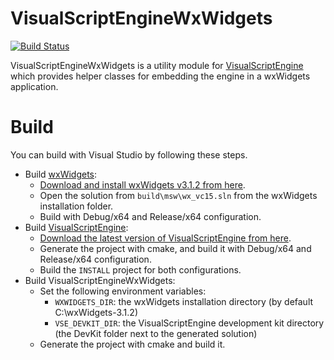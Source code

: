 # VisualScriptEngineWxWidgets

[![Build Status](https://ci.appveyor.com/api/projects/status/0yniyf4ojyl1omy2?svg=true)](https://ci.appveyor.com/project/kovacsv/visualscriptenginewxwidgets)

VisualScriptEngineWxWidgets is a utility module for [VisualScriptEngine](https://github.com/kovacsv/VisualScriptEngine) which provides helper classes for embedding the engine in a wxWidgets application.

# Build

You can build with Visual Studio by following these steps.
* Build [wxWidgets](https://www.wxwidgets.org):
  * [Download and install wxWidgets v3.1.2 from here](https://github.com/wxWidgets/wxWidgets/releases/download/v3.1.2/wxMSW-3.1.2-Setup.exe).
  * Open the solution from `build\msw\wx_vc15.sln` from the wxWidgets installation folder.
  * Build with Debug/x64 and Release/x64 configuration.
* Build [VisualScriptEngine](https://github.com/kovacsv/VisualScriptEngine):
  * [Download the latest version of VisualScriptEngine from here](https://github.com/kovacsv/VisualScriptEngine/archive/master.zip).
  * Generate the project with cmake, and build it with Debug/x64 and Release/x64 configuration.
  * Build the `INSTALL` project for both configurations.
* Build VisualScriptEngineWxWidgets:
  * Set the following environment variables:
    * `WXWIDGETS_DIR`: the wxWidgets installation directory (by default C:\wxWidgets-3.1.2)
    * `VSE_DEVKIT_DIR`: the VisualScriptEngine development kit directory (the DevKit folder next to the generated solution)
  * Generate the project with cmake and build it.

